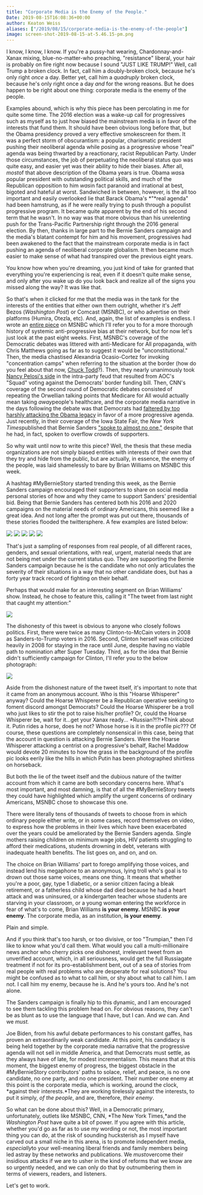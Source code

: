 ```yaml
---
title: "Corporate Media is the Enemy of the People."
Date: 2019-08-15T16:08:36+00:00
author: Keaton Weiss
aliases: ["/2019/08/15/corporate-media-is-the-enemy-of-the-people"]
image: screen-shot-2019-08-15-at-5.46.15-pm.png
---
```


I know, I know, I know. If you're a pussy-hat wearing, Chardonnay-and-Xanax mixing, blue-no-matter-who preaching, "resistance" liberal, your hair is probably on fire right now because I sound "JUST LIKE TRUMP!" Well, call Trump a broken clock. In fact, call him a doubly-broken clock, because he's only right *once* a day. Better yet, call him a *quadruply* broken clock, because he's only right once a day *and* for the wrong reasons. But he does happen to be right about one thing: corporate media is the enemy of the people.

Examples abound, which is why this piece has been percolating in me for quite some time. The 2016 election was a wake-up call for progressives such as myself as to just how biased the mainstream media is in favor of the interests that fund them. It should have been obvious long before that, but the Obama presidency proved a very effective smokescreen for them. It was a perfect storm of obscurantism: a popular, charismatic president pushing their neoliberal agenda while posing as a progressive whose "real" agenda was being thwarted by a reactionary, racist Republican Party. Under those circumstances, the job of perpetuating the neoliberal status quo was quite easy, and easier yet was their ability to hide their biases. After all, *most*of that above description of the Obama years is true. Obama *was*a popular president with outstanding political skills, and much of the Republican opposition to him *was*in fact paranoid and irrational at best, bigoted and hateful at worst. Sandwiched in between, however, is the all too important and easily overlooked lie that Barack Obama's *"*real agenda" had been hamstrung, as if he were really trying to push through a populist progressive program. It became quite apparent by the end of his second term that he wasn't. In no way was that more obvious than his unrelenting push for the Trans-Pacific Partnership right through the 2016 general election. By then, thanks in large part to the Bernie Sanders campaign and the media's blatant contempt for him and his movement, progressives had been awakened to the fact that the mainstream corporate media is in fact pushing an agenda of neoliberal corporate globalism. It then became much easier to make sense of what had transpired over the previous eight years.

You know how when you're dreaming, you just kind of take for granted that everything you're experiencing is real, even if it doesn't quite make sense, and only after you wake up do you look back and realize all of the signs you missed along the way? It was like that.

So that's when it clicked for me that the media was in the tank for the interests of the entities that either own them outright, whether it's Jeff Bezos (*Washington Post*) or Comcast (MSNBC), or who advertise on their platforms (Humira, Otezla, etc). And, again, the list of examples is endless. I wrote an [entire piece](https://duedissidence.com/2019/06/27/msnbc-is-controlled-opposition/) on MSNBC which I'll refer you to for a more thorough history of systemic anti-progressive bias at their network, but for now let's just look at the past eight weeks. First, MSNBC's coverage of the Democratic debates was littered with anti-Medicare for All propaganda, with Chris Matthews going as far as to suggest it would be "unconstitutional." Then, the media chastised Alexandria Ocasio-Cortez for invoking "concentration camps" when referring to the situation at the border (how do you feel about that now, [Chuck Todd](https://www.youtube.com/watch?v=vY8CBY5ISok)?). Then, they nearly unanimously took [Nancy Pelosi's side](https://www.nytimes.com/2019/07/13/opinion/sunday/scaling-wokeback-mountain.html) in the intra-party feud that resulted from AOC's "Squad" voting against the Democrats' border funding bill. Then, CNN's coverage of the second round of Democratic debates consisted of repeating the Orwellian talking points that Medicare for All would actually mean taking *away*people's healthcare, and the corporate media narrative in the days following the debate was that Democrats had [faltered by too harshly attacking the Obama legacy](https://www.politico.com/magazine/story/2019/08/08/emanuel-obama-2020-democrats-227511) in favor of a more progressive agenda. Just recently, in their coverage of the Iowa State Fair, the *New York Times*published that Bernie Sanders ["spoke to almost no one,"](https://www.nytimes.com/2019/08/12/us/politics/bernie-sanders-iowa.html) despite that he had, in fact, spoken to overflow crowds of supporters.

So why wait until now to write this piece? Well, the thesis that these media organizations are not simply biased entities with interests of their own that they try and hide from the public, but are actually, in essence, the enemy of the people, was laid shamelessly to bare by Brian Williams on MSNBC this week.

A hashtag #MyBernieStory started trending this week, as the Bernie Sanders campaign encouraged their supporters to share on social media personal stories of how and why they came to support Sanders' presidential bid. Being that Bernie Sanders has centered both his 2016 and 2020 campaigns on the material needs of ordinary Americans, this seemed like a great idea. And not long after the prompt was put out there, thousands of these stories flooded the twittersphere. A few examples are listed below:

![](screen-shot-2019-08-15-at-9.34.41-am.png)
![](screen-shot-2019-08-15-at-9.34.20-am.png)
![](screen-shot-2019-08-15-at-9.33.20-am.png)
![](screen-shot-2019-08-15-at-9.32.47-am.png)
![](screen-shot-2019-08-15-at-9.31.52-am.png)

That's just a sampling of responses from real people, of all different races, genders, and sexual orientations, with real, urgent, material needs that are not being met under the current status quo. They are supporting the Bernie Sanders campaign because he is the candidate who not only articulates the severity of their situations in a way that no other candidate does, but has a forty year track record of fighting on their behalf.

Perhaps that would make for an interesting segment on Brian Williams' show. Instead, he chose to feature this, calling it "The tweet from last night that caught my attention:"

![](screen-shot-2019-08-15-at-9.18.29-am-2.png)

The dishonesty of this tweet is obvious to anyone who closely follows politics. First, there were twice as many Clinton-to-McCain voters in 2008 as Sanders-to-Trump voters in 2016. Second, Clinton herself was criticized heavily in 2008 for staying in the race until June, despite having no viable path to nomination after Super Tuesday. Third, as for the idea that Bernie didn't sufficiently campaign for Clinton, I'll refer you to the below photograph:

![](img_1158.jpg)

Aside from the dishonest nature of the tweet itself, it's important to note that it came from an anonymous account. Who is this "Hoarse Whisperer" anyway? Could the Hoarse Whisperer be a Republican operative seeking to foment discord amongst Democrats? Could the Hoarse Whisperer be a troll who just likes to stir the pot to raise his/her profile? Or, could the Hoarse Whisperer be, wait for it...get your Xanax ready... *Russian?!?!*Think about it. Putin rides a horse, does he not? Whose horse is it in the profile pic??? Of course, these questions are completely nonsensical in this case, being that the account in question is attacking Bernie Sanders. Were the Hoarse Whisperer attacking a centrist on a progressive's behalf, Rachel Maddow would devote 20 minutes to how the grass in the background of the profile pic looks eerily like the hills in which Putin has been photographed shirtless on horseback.

But both the lie of the tweet itself and the dubious nature of the twitter account from which it came are both secondary concerns here. What's most important, and most damning, is that of all the #MyBernieStory tweets they could have highlighted which amplify the urgent concerns of ordinary Americans, MSNBC chose to showcase this one.

There were literally tens of thousands of tweets to choose from in which ordinary people either write, or in some cases, record themselves on video, to express how the problems in their lives which have been exacerbated over the years could be ameliorated by the Bernie Sanders agenda. Single mothers raising children on minimum wage jobs, HIV patients struggling to afford their medications, students drowning in debt, veterans with inadequate health benefits. The list goes on, and on, and on.

The choice on Brian Williams' part to forego amplifying those voices, and instead lend his megaphone to an anonymous, lying troll who's goal is to drown out those same voices, means one thing. It means that whether you're a poor, gay, type 1 diabetic, or a senior citizen facing a bleak retirement, or a fatherless child whose dad died because he had a heart attack and was uninsured, or a kindergarten teacher whose students are starving in your classroom, or a young woman entering the workforce in fear of what's to come, Brian Williams **is your enemy.** MSNBC **is your enemy**. The corporate media, as an institution, **is your enemy**.

Plain and simple.

And if you think that's too harsh, or too divisive, or too "Trumpian," then I'd like to know what you'd call them. What would you call a multi-millionaire news anchor who cherry picks one dishonest, irrelevant tweet from an unverified account, which, in all seriousness, would get the full Russiagate treatment if not for its pro-establishment bent, out of a sea of stories from real people with real problems who are desperate for real solutions? You might be confused as to what to call him, or shy about what to call him. I am not. I call him my enemy, because he is. And he's yours too. And he's not alone.

The Sanders campaign is finally hip to this dynamic, and I am encouraged to see them tackling this problem head on. For obvious reasons, they can't be as blunt as to use the language that I have, but I can. And *we* can. And we *must.*

Joe Biden, from his awful debate performances to his constant gaffes, has proven an extraordinarily weak candidate. At this point, his candidacy is being held together by the corporate media narrative that the progressive agenda will not sell in middle America, and that Democrats must settle, as they always have of late, for modest incrementalism. This means that at this moment, the biggest enemy of progress, the biggest obstacle in the #MyBernieStory contributors' paths to solace, relief, and peace, is no one candidate, no one party, and no one president. Their number one enemy at this point is the corporate media, which is working, around the clock, *against their interests.*They are working tirelessly against the interests, to put it simply, *of the people*, and are, therefore, *their enemy*.

So what can be done about this? Well, in a Democratic primary, unfortunately, outlets like MSNBC, CNN, *The New York Times,*and the *Washington Post* have quite a bit of power. If you agree with this article, whether you'd go as far as to use my wording or not, the most important thing you can do, at the risk of sounding hucksterish as I myself have carved out a small niche in this arena, is to promote independent media, *especially*to your well-meaning liberal friends and family members being led astray by these networks and publications. We *must*overcome their insidious attacks if we are to usher in the kind of reforms that we know are so urgently needed, and we can only do that by outnumbering them in terms of viewers, readers, and listeners.

Let's get to work.
